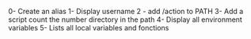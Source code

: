 0- Create an alias
1- Display username
2 - add /action to PATH
3- Add a script count the number directory in the path
4- Display all environment variables
5- Lists all local variables and fonctions
